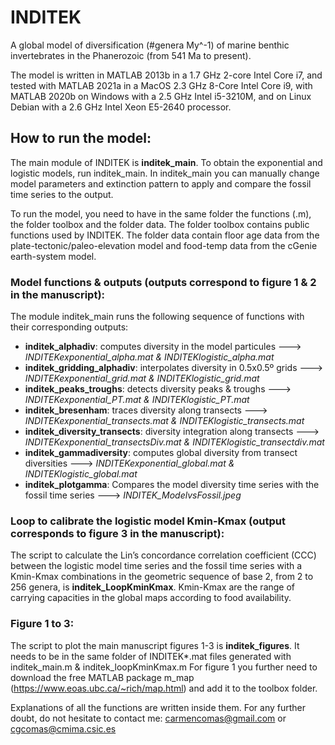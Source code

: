# INDITEK

A global model of diversification (#genera My^-1) of marine benthic invertebrates in the Phanerozoic (from 541 Ma to present).

The model is written in MATLAB 2013b in a 1.7 GHz 2-core Intel Core i7, and tested with MATLAB 2021a in a MacOS 2.3 GHz 8-Core Intel Core i9, with MATLAB 2020b on Windows with a 2.5 GHz Intel i5-3210M, and on Linux Debian with a 2.6 GHz Intel Xeon E5-2640 processor.


## How to run the model:

The main module of INDITEK is **inditek_main**. To obtain the exponential and logistic models, run inditek_main. In inditek_main you can manually change model parameters and extinction pattern to apply and compare the fossil time series to the output. 

To run the model, you need to have in the same folder the functions (.m), the folder toolbox and the folder data. The folder toolbox contains public functions used by INDITEK. The folder data contain floor age data from the plate-tectonic/paleo-elevation model and food-temp data from the cGenie earth-system model.

### Model functions & outputs (outputs correspond to figure 1 & 2 in the manuscript):
The module inditek_main runs the following sequence of functions with their corresponding outputs:

- **inditek_alphadiv**: computes diversity in the model particules ---> *INDITEKexponential_alpha.mat & INDITEKlogistic_alpha.mat*
- **inditek_gridding_alphadiv**: interpolates diversity in 0.5x0.5º grids ---> *INDITEKexponential_grid.mat & INDITEKlogistic_grid.mat*
- **inditek_peaks_troughs**: detects diversity peaks & troughs ---> *INDITEKexponential_PT.mat & INDITEKlogistic_PT.mat*
- **inditek_bresenham**: traces diversity along transects ---> *INDITEKexponential_transects.mat & INDITEKlogistic_transects.mat*
- **inditek_diversity_transects**: diversity integration along transects ---> *INDITEKexponential_transectsDiv.mat & INDITEKlogistic_transectdiv.mat*
- **inditek_gammadiversity**: computes global diversity from transect diversities ---> *INDITEKexponential_global.mat & INDITEKlogistic_global.mat*
- **inditek_plotgamma**: Compares the model diversity time series with the fossil time series ---> *INDITEK_ModelvsFossil.jpeg*

### Loop to calibrate the logistic model Kmin-Kmax (output corresponds to figure 3 in the manuscript):
The script to calculate the Lin’s concordance correlation coefficient (CCC) between the logistic model time series and the fossil time series with a Kmin-Kmax combinations in the geometric sequence of base 2, from 2 to 256 genera, is **inditek_LoopKminKmax**. Kmin-Kmax are the range of carrying capacities in the global maps according to food availability.

### Figure 1 to 3:
The script to plot the main manuscript figures 1-3 is **inditek_figures**. It needs to be in the same folder of INDITEK*.mat files generated with inditek_main.m & inditek_loopKminKmax.m For figure 1 you further need to download the free MATLAB package m_map (https://www.eoas.ubc.ca/~rich/map.html) and add it to the toolbox folder.

Explanations of all the functions are written inside them. For any further doubt, do not hesitate to contact me: carmencomas@gmail.com or cgcomas@cmima.csic.es


